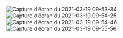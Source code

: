 ![Capture d’écran du 2021-03-19 09-53-34](https://user-images.githubusercontent.com/67732178/111757145-4f7f8e00-889b-11eb-921c-7bc299643a9e.png)
![Capture d’écran du 2021-03-19 09-54-25](https://user-images.githubusercontent.com/67732178/111757175-573f3280-889b-11eb-8b03-c0cef7f13a86.png)
![Capture d’écran du 2021-03-19 09-54-46](https://user-images.githubusercontent.com/67732178/111757179-5908f600-889b-11eb-8a3e-14446bf5fc9c.png)
![Capture d’écran du 2021-03-19 09-55-56](https://user-images.githubusercontent.com/67732178/111757188-5ad2b980-889b-11eb-913c-b9331b5555df.png)
